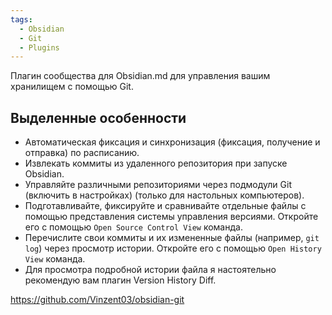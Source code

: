 ```yaml
---
tags:
  - Obsidian
  - Git
  - Plugins
---
```



Плагин сообщества для Obsidian.md для управления вашим хранилищем с помощью Git. 

## Выделенные особенности

- Автоматическая фиксация и синхронизация (фиксация, получение и отправка) по расписанию.
- Извлекать коммиты из удаленного репозитория при запуске Obsidian.
- Управляйте различными репозиториями через подмодули Git (включить в настройках) (только для настольных компьютеров).
- Подготавливайте, фиксируйте и сравнивайте отдельные файлы с помощью представления системы управления версиями. Откройте его с помощью `Open Source Control View` команда.
- Перечислите свои коммиты и их измененные файлы (например, `git log`) через просмотр истории. Откройте его с помощью `Open History View` команда.
- Для просмотра подробной истории файла я настоятельно рекомендую вам плагин Version History Diff.



https://github.com/Vinzent03/obsidian-git